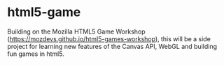 # html5-game
Building on the Mozilla HTML5 Game Workshop (https://mozdevs.github.io/html5-games-workshop),
this will be a side project for learning new features of the Canvas API, WebGL and building fun games in html5.
